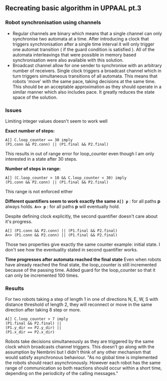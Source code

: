 ## Recreating basic algorithm in UPPAAL pt.3

### Robot synchronisation using channels
- Regular channels are binary which means that a single channel can only synchronise two automata at a time. After introducing a clock that triggers synchronisation after a single time interval it will only trigger one automat transition ( if the guard condition is satisfied ). All of the automata interleavings that were possible in memory based synchronisation were also available with this solution.
- Broadcast channel allow for one sender to synchronise with an arbitrary number of receivers. Single clock triggers a broadcast channel which in turn triggers simultaneous transitions of all automata. This means that robots 'move' with the same pace, taking decisions at the same time. This should be an acceptable approximation as they should operate in a similar manner which also includes pace. It greatly reduces the state space of the solution.
### Issues
Limiting integer values doesn't seem to work well

**Exact number of steps:**
```
A[] C.loop_counter == 30 imply 
(P1.conn && P2.conn) || (P1.final && P2.final)
```
This results in out of range error for loop_counter even though I am only interested in a state after 30 steps.

**Number of steps in range:**
```
A[] (C.loop_counter > 10 && C.loop_counter < 30) imply
(P1.conn && P2.conn) || (P1.final && P2.final)
```
This range is not enforced either

**Different quantifiers seem to work exactly the same**
**`A[] p`** : for all paths **p** always holds. 
**`A<> p`** : for all paths **p** will eventually hold.

Despite defining clock explicitly, the second quantifier doesn't care about it's progress.
```
A[] (P1.conn && P2.conn) || (P1.final && P2.final)
A<> (P1.conn && P2.conn) || (P1.final && P2.final)
```
Those two properties give exactly the same counter example: initial state. I don't see how the eventuality stated in second quantifier works.

**Time progresses after automata reached the final state**
Even when robots have already reached the final state, the loop_counter is still incremented because of the passing time.
Added guard for the loop_counter so that it can only be incremented 100 times.

### Results
For two robots taking a step of length 1 in one of directions N, E, W, S with distance threshold of length 2, they will reconnect or move in the same direction after taking 8 step or more.
```
A[] C.loop_counter > 7 imply 
(P1.final && P2.final) || 
(P1.y_dir == P2.y_dir) || 
(P1.x_dir == P2.x_dir)
```

Robots take decisions simultaneously as they are triggered by the same clock which broadcasts channel triggers. This doesn't go along with the assumption by Nembrini but I didn't think of any other mechanism that would satisfy asynchronous behaviour. "As no global time is implemented the robots should react asynchronously. However each robot has the same range of communication so both reactions should occur within a short time, depending on the periodicity of the calling messages."

